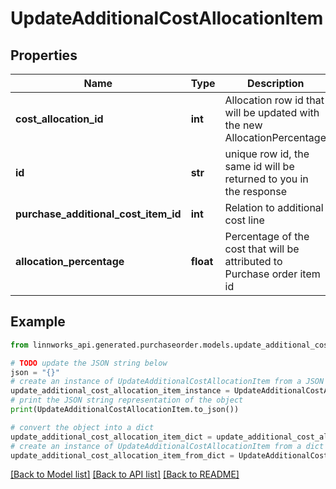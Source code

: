 # UpdateAdditionalCostAllocationItem


## Properties

Name | Type | Description | Notes
------------ | ------------- | ------------- | -------------
**cost_allocation_id** | **int** | Allocation row id that will be updated with the new AllocationPercentage | [optional] 
**id** | **str** | unique row id, the same id will be returned to you in the response | [optional] 
**purchase_additional_cost_item_id** | **int** | Relation to additional cost line | [optional] 
**allocation_percentage** | **float** | Percentage of the cost that will be attributed to Purchase order item id | [optional] 

## Example

```python
from linnworks_api.generated.purchaseorder.models.update_additional_cost_allocation_item import UpdateAdditionalCostAllocationItem

# TODO update the JSON string below
json = "{}"
# create an instance of UpdateAdditionalCostAllocationItem from a JSON string
update_additional_cost_allocation_item_instance = UpdateAdditionalCostAllocationItem.from_json(json)
# print the JSON string representation of the object
print(UpdateAdditionalCostAllocationItem.to_json())

# convert the object into a dict
update_additional_cost_allocation_item_dict = update_additional_cost_allocation_item_instance.to_dict()
# create an instance of UpdateAdditionalCostAllocationItem from a dict
update_additional_cost_allocation_item_from_dict = UpdateAdditionalCostAllocationItem.from_dict(update_additional_cost_allocation_item_dict)
```
[[Back to Model list]](../README.md#documentation-for-models) [[Back to API list]](../README.md#documentation-for-api-endpoints) [[Back to README]](../README.md)


